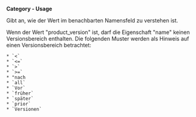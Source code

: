 **Category - Usage**

Gibt an, wie der Wert im benachbarten Namensfeld zu verstehen ist.

Wenn der Wert "product_version" ist, darf die Eigenschaft "name" keinen Versionsbereich enthalten. Die folgenden Muster werden als Hinweis auf einen Versionsbereich betrachtet:

    * `<`
    * `<=`
    * `>`
    * `>=`
    * "nach
    * `all`
    * `Vor`
    * `früher`
    * `später`
    * `prior`
    * `Versionen`
